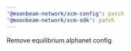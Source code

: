 ```yaml
---
'@moonbeam-network/xcm-config': patch
'@moonbeam-network/xcm-sdk': patch
---
```


Remove equilibrium alphanet config
